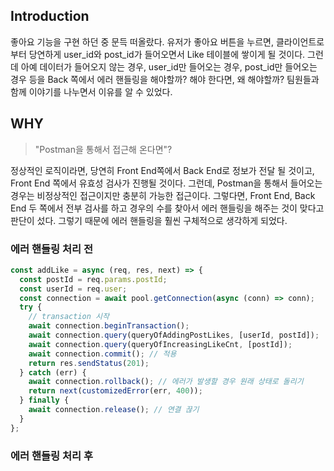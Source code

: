 ## Introduction

좋아요 기능을 구현 하던 중 문득 떠올랐다.
유저가 좋아요 버튼을 누르면, 클라이언트로 부터 당연하게 user_id와 post_id가 들어오면서 Like 테이블에 쌓이게 될 것이다.
그런데 아예 데이터가 들어오지 않는 경우, user_id만 들어오는 경우, post_id만 들어오는 경우 등을 Back 쪽에서 에러 핸들링을 해야할까?
해야 한다면, 왜 해야할까? 팀원들과 함께 이야기를 나누면서 이유를 알 수 있었다.

## WHY

> "Postman을 통해서 접근해 온다면"?

정상적인 로직이라면, 당연히 Front End쪽에서 Back End로 정보가 전달 될 것이고, Front End 쪽에서 유효성 검사가 진행될 것이다.
그런데, Postman을 통해서 들어오는 경우는 비정상적인 접근이지만 충분히 가능한 접근이다.
그렇다면, Front End, Back End 두 쪽에서 전부 검사를 하고 경우의 수를 찾아서 에러 핸들링을 해주는 것이 맞다고 판단이 섰다.
그렇기 때문에 에러 핸들링을 훨씬 구체적으로 생각하게 되었다.

### 에러 핸들링 처리 전

```javascript
const addLike = async (req, res, next) => {
  const postId = req.params.postId;
  const userId = req.user;
  const connection = await pool.getConnection(async (conn) => conn);
  try {
    // transaction 시작
    await connection.beginTransaction();
    await connection.query(queryOfAddingPostLikes, [userId, postId]);
    await connection.query(queryOfIncreasingLikeCnt, [postId]);
    await connection.commit(); // 적용
    return res.sendStatus(201);
  } catch (err) {
    await connection.rollback(); // 에러가 발생할 경우 원래 상태로 돌리기
    return next(customizedError(err, 400));
  } finally {
    await connection.release(); // 연결 끊기
  }
};
```

### 에러 핸들링 처리 후

```javascript

```
